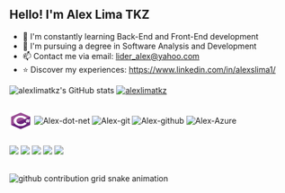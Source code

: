 ## Hello! I'm Alex Lima TKZ

- 🔭 I'm constantly learning Back-End and Front-End development
- 🌱 I'm pursuing a degree in Software Analysis and Development
- 📫 Contact me via email: lider_alex@yahoo.com
- ⭐ Discover my experiences: https://www.linkedin.com/in/alexslima1/ 

<!--<img width="200" height="200" alt="octocat-1754516063980" src="https://github.com/user-attachments/assets/c5f5dfdb-1f16-401f-80fb-beea60603348" />

<!--<div>
<a href="https://github.com/alexlidertkz">
<div>-->

 ![alexlimatkz's GitHub stats](https://github-readme-stats.vercel.app/api?username=alexlimatkz&show_icons=true&theme=midnight-purple)
 [![alexlimatkz](https://github-readme-stats.vercel.app/api/top-langs/?username=alexlimatkz&layout=compact&theme=midnight-purple)](https://github.com/alexlimatkz/github-readme-stats)

<div style="display: inline_block"><br>
  <img align="center" alt="Alex-csharp" height="30" width="40" src="https://raw.githubusercontent.com/devicons/devicon/master/icons/csharp/csharp-original.svg">
  <img align="center" alt="Alex-dot-net" height="30" width="40" src="https://cdn.jsdelivr.net/gh/devicons/devicon@latest/icons/dot-net/dot-net-original.svg" />
  <img align="center" alt="Alex-git" height="30" width="40" src="https://cdn.jsdelivr.net/gh/devicons/devicon@latest/icons/git/git-original.svg" />
  <img align="center" alt="Alex-github" height="30" width="40" <img src="https://cdn.jsdelivr.net/gh/devicons/devicon@latest/icons/github/github-original-wordmark.svg" />
  <img align="center" alt="Alex-Azure" height="30" width="40" <img src="https://cdn.jsdelivr.net/gh/devicons/devicon@latest/icons/azure/azure-original.svg" />
</div> 

##

  <a href="https://instagram.com/alex.lima3" target="_blank"><img src="https://img.shields.io/badge/-Instagram-%23E4405F?style=for-the-badge&logo=instagram&logoColor=white" target="_blank"></a>
 	<a href="https://www.twitch.tv/lidertkz" target="_blank"><img src="https://img.shields.io/badge/Twitch-9146FF?style=for-the-badge&logo=twitch&logoColor=white" target="_blank"></a>
 <a href="https://discord.gg/bfaCASVTMq" target="_blank"><img src="https://img.shields.io/badge/Discord-7289DA?style=for-the-badge&logo=discord&logoColor=white" target="_blank"></a> 
  <a href = "mailto:lider_alex@yahoo.com"><img src="https://img.shields.io/badge/-Gmail-%23333?style=for-the-badge&logo=gmail&logoColor=white" target="_blank"></a>
  <a href="https://www.linkedin.com/in/alexslima1/" target="_blank"><img src="https://img.shields.io/badge/-LinkedIn-%230077B5?style=for-the-badge&logo=linkedin&logoColor=white" target="_blank"></a> 
##
<picture align="center">
  <source media="(prefers-color-scheme: dark)" srcset="https://raw.githubusercontent.com/alexlimatkz/alexlimatkz/output/github-contribution-grid-snake-dark.svg">
  <source media="(prefers-color-scheme: light)" srcset="https://raw.githubusercontent.com/alexlimatkz/alexlimatkz/output/github-contribution-grid-snake-dark.svg">
  <img align="center" alt="github contribution grid snake animation" src="https://raw.githubusercontent.com/mari4souza/alexlimatkz/output/github-contribution-grid-snake.svg">
</picture>
